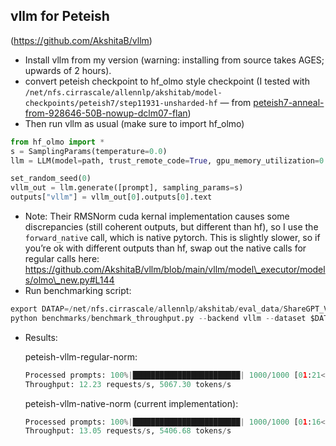 
## vllm for Peteish

(https://github.com/AkshitaB/vllm)

- Install vllm from my version (warning: installing from source takes AGES; upwards of 2 hours).
- convert peteish checkpoint to hf\_olmo style checkpoint (I tested with `/net/nfs.cirrascale/allennlp/akshitab/model-checkpoints/peteish7/step11931-unsharded-hf` — from [peteish7-anneal-from-928646-50B-nowup-dclm07-flan](https://us-east-1.console.aws.amazon.com/s3/buckets/ai2-llm?prefix=checkpoints/OLMo-medium/peteish7-anneal-from-928646-50B-nowup-dclm07-flan/))
- Then run vllm as usual (make sure to import hf\_olmo)

```python
from hf_olmo import *
s = SamplingParams(temperature=0.0)
llm = LLM(model=path, trust_remote_code=True, gpu_memory_utilization=0.90)

set_random_seed(0)
vllm_out = llm.generate([prompt], sampling_params=s)
outputs["vllm"] = vllm_out[0].outputs[0].text
```

- Note: Their RMSNorm cuda kernal implementation causes some discrepancies (still coherent outputs, but different than hf), so I use the `forward_native` call, which is native pytorch. This is slightly slower, so if you’re ok with different outputs than hf, swap out the native calls for regular calls here: https://github.com/AkshitaB/vllm/blob/main/vllm/model\_executor/models/olmo\_new.py#L144
- Run benchmarking script:

```python
export DATAP=/net/nfs.cirrascale/allennlp/akshitab/eval_data/ShareGPT_V3_unfiltered_cleaned_split.json
python benchmarks/benchmark_throughput.py --backend vllm --dataset $DATAP --model /net/nfs.cirrascale/allennlp/akshitab/model-checkpoints/peteish7/step11931-unsharded-hf
```

- Results:
    
    peteish-vllm-regular-norm: 
    
    ```python
    Processed prompts: 100%|████████████████████████| 1000/1000 [01:21<00:00, 12.32it/s, est. speed input: 2641.08 toks/s, output: 2463.60 toks/s]
    Throughput: 12.23 requests/s, 5067.30 tokens/s
    ```
    
    peteish-vllm-native-norm (current implementation): 
    
    ```python
    Processed prompts: 100%|████████████████████████| 1000/1000 [01:16<00:00, 13.15it/s, est. speed input: 2819.28 toks/s, output: 2629.82 toks/s]
    Throughput: 13.05 requests/s, 5406.68 tokens/s
    ```
